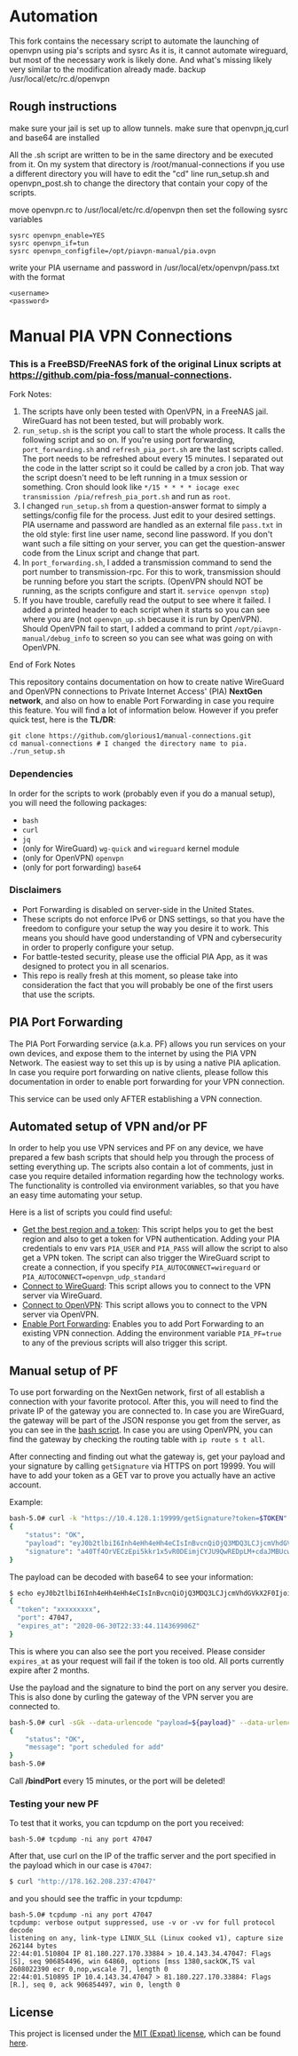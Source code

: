 # Automation
This fork contains the necessary script to automate the launching of openvpn using pia's scripts and sysrc
As it is, it cannot automate wireguard, but most of the necessary work is likely done. And what's missing likely very similar to the modification already made.
backup /usr/local/etc/rc.d/openvpn
## Rough instructions
make sure your jail is set up to allow tunnels.
make sure that openvpn,jq,curl and base64 are installed

All the .sh script are written to be in the same directory and be executed from it.
On my system that directory is /root/manual-connections
if you use a different directory you will have to edit the "cd" line run_setup.sh and openvpn_post.sh
to change the directory that contain your copy of the scripts.

move openvpn.rc to /usr/local/etc/rc.d/openvpn
then set the following sysrc variables
```
sysrc openvpn_enable=YES
sysrc openvpn_if=tun
sysrc openvpn_configfile=/opt/piavpn-manual/pia.ovpn
```
write your PIA username and password in /usr/local/etx/openvpn/pass.txt with the format
```
<username>
<password>
```

# Manual PIA VPN Connections

### This is a FreeBSD/FreeNAS fork of the original Linux scripts at https://github.com/pia-foss/manual-connections.  
Fork Notes:
1. The scripts have only been tested with OpenVPN, in a FreeNAS jail.  WireGuard has not been tested, but will probably work.
1. `run_setup.sh` is the script you call to start the whole process.  It calls the following script and so on.  If you're using port forwarding, `port_forwarding.sh` and `refresh_pia_port.sh` are the last scripts called.  The port needs to be refreshed about every 15 minutes.  I separated out the code in the latter script so it could be called by a cron job.  That way the script doesn't need to be left running in a tmux session or something.  Cron should look like `*/15 * * * * iocage exec transmission /pia/refresh_pia_port.sh` and run as `root`.
1. I changed `run_setup.sh` from a question-answer format to simply a settings/config file for the process.  Just edit to your desired settings.  PIA username and password are handled as an external file `pass.txt` in the old style: first line user name, second line password.  If you don't want such a file sitting on your server, you can get the question-answer code from the Linux script and change that part.
1. In `port_forwarding.sh`, I added a transmission command to send the port number to transmission-rpc.  For this to work, transmission should be running before you start the scripts.  (OpenVPN should NOT be running, as the scripts configure and start it. `service openvpn stop`)
1. If you have trouble, carefully read the output to see where it failed.  I added a printed header to each script when it starts so you can see where you are (not `openvpn_up.sh` because it is run by OpenVPN).  Should OpenVPN fail to start, I added a command to print `/opt/piavpn-manual/debug_info` to screen so you can see what was going on with OpenVPN.  

End of Fork Notes

This repository contains documentation on how to create native WireGuard and OpenVPN connections to Private Internet Access' (PIA) __NextGen network__, and also on how to enable Port Forwarding in case you require this feature. You will find a lot of information below. However if you prefer quick test, here is the __TL/DR__:

```
git clone https://github.com/glorious1/manual-connections.git
cd manual-connections # I changed the directory name to pia.
./run_setup.sh
```

### Dependencies

In order for the scripts to work (probably even if you do a manual setup), you will need the following packages:
 * `bash`
 * `curl`
 * `jq`
 * (only for WireGuard) `wg-quick` and `wireguard` kernel module
 * (only for OpenVPN) `openvpn`
 * (only for port forwarding) `base64`

### Disclaimers

 * Port Forwarding is disabled on server-side in the United States.
 * These scripts do not enforce IPv6 or DNS settings, so that you have the freedom to configure your setup the way you desire it to work. This means you should have good understanding of VPN and cybersecurity in order to properly configure your setup.
 * For battle-tested security, please use the official PIA App, as it was designed to protect you in all scenarios.
 * This repo is really fresh at this moment, so please take into consideration the fact that you will probably be one of the first users that use the scripts.

## PIA Port Forwarding

The PIA Port Forwarding service (a.k.a. PF) allows you run services on your own devices, and expose them to the internet by using the PIA VPN Network. The easiest way to set this up is by using a native PIA aplication. In case you require port forwarding on native clients, please follow this documentation in order to enable port forwarding for your VPN connection.

This service can be used only AFTER establishing a VPN connection.

## Automated setup of VPN and/or PF

In order to help you use VPN services and PF on any device, we have prepared a few bash scripts that should help you through the process of setting everything up. The scripts also contain a lot of comments, just in case you require detailed information regarding how the technology works. The functionality is controlled via environment variables, so that you have an easy time automating your setup.

Here is a list of scripts you could find useful:
 * [Get the best region and a token](get_region_and_token.sh): This script helps you to get the best region and also to get a token for VPN authentication. Adding your PIA credentials to env vars `PIA_USER` and `PIA_PASS` will allow the script to also get a VPN token. The script can also trigger the WireGuard script to create a connection, if you specify `PIA_AUTOCONNECT=wireguard` or `PIA_AUTOCONNECT=openvpn_udp_standard`
 * [Connect to WireGuard](connect_to_wireguard_with_token.sh): This script allows you to connect to the VPN server via WireGuard.
 * [Connect to OpenVPN](connect_to_openvpn_with_token.sh): This script allows you to connect to the VPN server via OpenVPN.
 * [Enable Port Forwarding](port_forwarding.sh): Enables you to add Port Forwarding to an existing VPN connection. Adding the environment variable `PIA_PF=true` to any of the previous scripts will also trigger this script.

## Manual setup of PF

To use port forwarding on the NextGen network, first of all establish a connection with your favorite protocol. After this, you will need to find the private IP of the gateway you are connected to. In case you are WireGuard, the gateway will be part of the JSON response you get from the server, as you can see in the [bash script](https://github.com/pia-foss/manual-connections/blob/master/wireguard_and_pf.sh#L119). In case you are using OpenVPN, you can find the gateway by checking the routing table with `ip route s t all`.

After connecting and finding out what the gateway is, get your payload and your signature by calling `getSignature` via HTTPS on port 19999. You will have to add your token as a GET var to prove you actually have an active account.

Example:
```bash
bash-5.0# curl -k "https://10.4.128.1:19999/getSignature?token=$TOKEN"
{
    "status": "OK",
    "payload": "eyJ0b2tlbiI6Inh4eHh4eHh4eCIsInBvcnQiOjQ3MDQ3LCJjcmVhdGVkX2F0IjoiMjAyMC0wNC0zMFQyMjozMzo0NC4xMTQzNjk5MDZaIn0=",
    "signature": "a40Tf4OrVECzEpi5kkr1x5vR0DEimjCYJU9QwREDpLM+cdaJMBUcwFoemSuJlxjksncsrvIgRdZc0te4BUL6BA=="
}
```

The payload can be decoded with base64 to see your information:
```bash
$ echo eyJ0b2tlbiI6Inh4eHh4eHh4eCIsInBvcnQiOjQ3MDQ3LCJjcmVhdGVkX2F0IjoiMjAyMC0wNC0zMFQyMjozMzo0NC4xMTQzNjk5MDZaIn0= | base64 -d | jq 
{
  "token": "xxxxxxxxx",
  "port": 47047,
  "expires_at": "2020-06-30T22:33:44.114369906Z"
}
```
This is where you can also see the port you received. Please consider `expires_at` as your request will fail if the token is too old. All ports currently expire after 2 months.

Use the payload and the signature to bind the port on any server you desire. This is also done by curling the gateway of the VPN server you are connected to.
```bash
bash-5.0# curl -sGk --data-urlencode "payload=${payload}" --data-urlencode "signature=${signature}" https://10.4.128.1:19999/bindPort
{
    "status": "OK",
    "message": "port scheduled for add"
}
bash-5.0# 
```

Call __/bindPort__ every 15 minutes, or the port will be deleted!

### Testing your new PF

To test that it works, you can tcpdump on the port you received:

```
bash-5.0# tcpdump -ni any port 47047
```

After that, use curl on the IP of the traffic server and the port specified in the payload which in our case is `47047`:
```bash
$ curl "http://178.162.208.237:47047"
```

and you should see the traffic in your tcpdump:
```
bash-5.0# tcpdump -ni any port 47047
tcpdump: verbose output suppressed, use -v or -vv for full protocol decode
listening on any, link-type LINUX_SLL (Linux cooked v1), capture size 262144 bytes
22:44:01.510804 IP 81.180.227.170.33884 > 10.4.143.34.47047: Flags [S], seq 906854496, win 64860, options [mss 1380,sackOK,TS val 2608022390 ecr 0,nop,wscale 7], length 0
22:44:01.510895 IP 10.4.143.34.47047 > 81.180.227.170.33884: Flags [R.], seq 0, ack 906854497, win 0, length 0
```

## License
This project is licensed under the [MIT (Expat) license](https://choosealicense.com/licenses/mit/), which can be found [here](/LICENSE).
